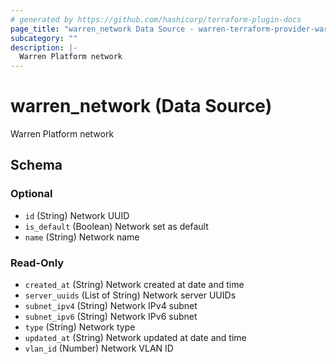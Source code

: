 ```yaml
---
# generated by https://github.com/hashicorp/terraform-plugin-docs
page_title: "warren_network Data Source - warren-terraform-provider-warren"
subcategory: ""
description: |-
  Warren Platform network
---
```


# warren_network (Data Source)

Warren Platform network



<!-- schema generated by tfplugindocs -->
## Schema

### Optional

- `id` (String) Network UUID
- `is_default` (Boolean) Network set as default
- `name` (String) Network name

### Read-Only

- `created_at` (String) Network created at date and time
- `server_uuids` (List of String) Network server UUIDs
- `subnet_ipv4` (String) Network IPv4 subnet
- `subnet_ipv6` (String) Network IPv6 subnet
- `type` (String) Network type
- `updated_at` (String) Network updated at date and time
- `vlan_id` (Number) Network VLAN ID


